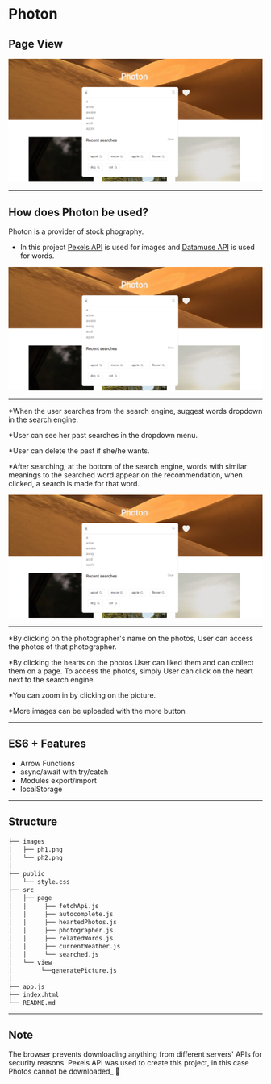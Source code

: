# Photon

## Page View

![Page view](./images/ph1.png)

---

## How does Photon be used?

 Photon is a provider of stock phography.

* In this project [Pexels API](https://www.pexels.com/api/) is used for images and [Datamuse API](https://www.datamuse.com/api/) is used for words.

![Page view](./images/ph1.png)

---

*When the user searches from the search engine, suggest words dropdown in the search engine.

*User can see her past searches in the dropdown menu.

*User can delete the past if she/he wants.

*After searching, at the bottom of the search engine, words with similar meanings to the searched word appear on the recommendation, when clicked, a search is made for that word.

![Page view](./images/ph1.png)

---

*By clicking on the photographer's name on the photos, User can access the photos of that photographer.

*By clicking the hearts on the photos User can liked them and can collect them on a page. To access the photos, simply User can click on the heart next to the search engine.

*You can zoom in by clicking on the picture.

*More images can be uploaded with the more button

---

## ES6 + Features

* Arrow Functions
* async/await with try/catch
* Modules export/import
* localStorage

---

## Structure

```
├── images
│   ├── ph1.png
│   └── ph2.png
│
├── public
│   └── style.css
├── src
│   ├── page 
│   │     ├── fetchApi.js
│   │     ├── autocomplete.js
│   │     ├── heartedPhotos.js
│   │     ├── photographer.js
│   │     ├── relatedWords.js
│   │     ├── currentWeather.js
│   │     └── searched.js
│   └── view
│        └──generatePicture.js
│  
├── app.js
├── index.html
└── README.md

```

---

## Note

 The browser prevents downloading anything from different servers' APIs for security reasons. Pexels API was used to create this project, in this case Photos cannot be downloaded_ 🥹
